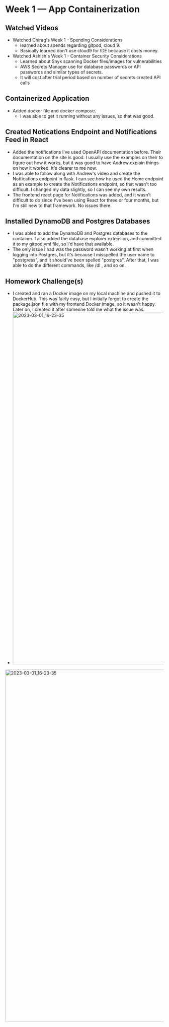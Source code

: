 # Week 1 — App Containerization

## Watched Videos
- Watched Chirag's Week 1 - Spending Considerations
    - learned about spends regarding gitpod, cloud 9. 
    - Basically learned don't use cloud9 for IDE because it costs money.
- Watched Ashish's Week 1 - Container Security Considerations
    - Learned about Snyk scanning Docker files/images for vulnerabilities
    - AWS Secrets Manager use for database passwords or API passwords and similar types of secrets.
    - It will cost after trial period based on number of secrets created API calls

## Containerized Application
- Added docker file and docker compose.
  -  I was able to get it running without any issues, so that was good.
## Created Notications Endpoint and Notifications Feed in React
- Added the notifications I've used OpenAPI documentation before. Their documentation on the site is good. I usually use the examples on their to figure out how it works, but it was good to have Andrew explain things on how it worked. It's clearer to me now.
- I was able to follow along with Andrew's video and create the Notfications endpoint in flask. I can see how he used the Home endpoint as an example to create the Notifications endpoint, so that wasn't too difficult. I changed my data slightly, so I can see my own results.
- The frontend react page for Notifications was added, and it wasn't difficult to do since I've been using React for three or four months, but I'm still new to that framework. No issues there.

## Installed DynamoDB and Postgres Databases
- I was abled to add the DynamoDB and Postgres databases to the container. I also added the database explorer extension, and committed it to my gitpod.yml file, so I'd have that available. 
- The only issue I had was the password wasn't working at first when logging into Postgres, but it's because I misspelled the user name to "postgress", and it should've been spelled "postgres". After that, I was able to do the different commands, like /dl , and so on.

## Homework Challenge(s)
- I created and ran a Docker image on my local machine and pushed it to DockerHub. This was fairly easy, but I initially forgot to create the package.json file with my frontend Docker image, so it wasn't happy. Later on, I created it after someone told me what the issue was.
- <img width="1119" alt="2023-03-01_16-23-35" src="https://user-images.githubusercontent.com/20133223/222298317-508a3a4b-570a-44d7-9bd5-236b1aa15b22.png">
<img width="1119" alt="2023-03-01_16-23-35" src="https://user-images.githubusercontent.com/20133223/222298325-51af42c3-55c3-4c45-9a45-1358bcdd9dda.png">
